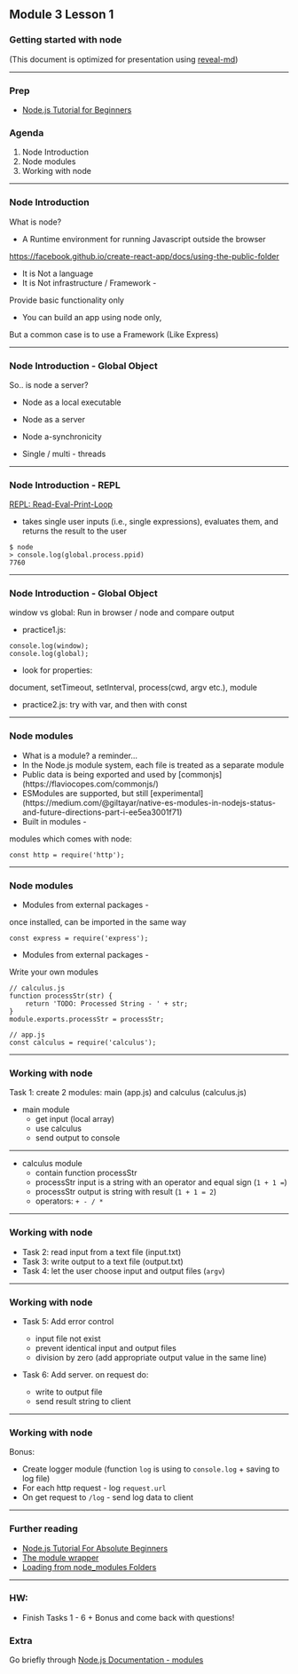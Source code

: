 ## Module 3 Lesson 1
### Getting started with node
(This document is optimized for presentation using [reveal-md](https://github.com/webpro/reveal-md))

---

### Prep
* [Node.js Tutorial for Beginners](https://www.youtube.com/watch?v=TlB_eWDSMt4)

### Agenda
1. Node Introduction
2. Node modules
3. Working with node

---
### Node Introduction
What is node?
* <!-- .element: class="fragment" --> A Runtime environment for running Javascript outside the browser
https://facebook.github.io/create-react-app/docs/using-the-public-folder
* <!-- .element: class="fragment" --> It is Not a language

* <!-- .element: class="fragment" --> It is Not infrastructure / Framework -
Provide basic functionality only

* <!-- .element: class="fragment" --> You can build an app using node only,
But a common case is to use a Framework (Like Express)

---

### Node Introduction - Global Object
So.. is node a server?

* Node as a local executable
<!-- .element: class="fragment" -->

* Node as a server
<!-- .element: class="fragment" -->

* Node a-synchronicity
<!-- .element: class="fragment" -->

* Single / multi - threads
<!-- .element: class="fragment" -->

---

### Node Introduction - REPL

[REPL: Read-Eval-Print-Loop](https://nodejs.org/api/repl.html)
*  takes single user inputs (i.e., single expressions), evaluates them, and returns the result to the user
```
$ node
> console.log(global.process.ppid)
7760
```

---
### Node Introduction - Global Object
window vs global:
Run in browser / node and compare output
* <!-- .element: class="fragment" --> practice1.js:
```
console.log(window);
console.log(global);
```
* <!-- .element: class="fragment" --> look for properties:
document, setTimeout, setInterval, process(cwd, argv etc.), module

* <!-- .element: class="fragment" --> practice2.js: try with var, and then with const

---
### Node modules
* <!-- .element: class="fragment" --> What is a module? a reminder...

* <!-- .element: class="fragment" --> In the Node.js module system, each file is treated as a separate module

* <!-- .element: class="fragment" --> Public data is being exported and used by [commonjs](https://flaviocopes.com/commonjs/)

* <!-- .element: class="fragment" --> ESModules are supported, but still [experimental](https://medium.com/@giltayar/native-es-modules-in-nodejs-status-and-future-directions-part-i-ee5ea3001f71)

* <!-- .element: class="fragment" --> Built in modules -
modules which comes with node:
<!-- .element: class="fragment" -->
```
const http = require('http');
```

---
### Node modules
* <!-- .element: class="fragment" --> Modules from external packages -
once installed, can be imported in the same way
```
const express = require('express');
```
* <!-- .element: class="fragment" --> Modules from external packages -
Write your own modules

```
// calculus.js
function processStr(str) {
    return 'TODO: Processed String - ' + str;
}
module.exports.processStr = processStr;

// app.js
const calculus = require('calculus');
```
<!-- .element: class="fragment" -->

---
### Working with node
Task 1: create 2 modules: main (app.js) and calculus (calculus.js)
* main module
    - get input (local array)
    - use calculus
    - send output to console
---

* calculus module
    - contain function processStr
    - processStr input is a string with an operator and equal sign (`1 + 1 =`)
    - processStr output is string with result (`1 + 1 = 2`)
    - operators:  `+ - / *`

---
### Working with node
* Task 2: read input from a text file (input.txt)
* Task 3: write output to a text file (output.txt)
* Task 4: let the user choose input and output files (`argv`)

---
### Working with node

* Task 5: Add error control
    - input file not exist
    - prevent identical input and output files
    - division by zero (add appropriate output value in the same line)

* Task 6: Add server. on request do:
    - write to output file
    - send result string to client

---
### Working with node
Bonus:
* Create logger module (function `log` is using  to `console.log` + saving to log file)
* For each http request - log `request.url`
* On get request to `/log` - send log data to client

---

### Further reading
* [Node.js Tutorial For Absolute Beginners](https://www.youtube.com/watch?v=U8XF6AFGqlc)
* [The module wrapper](https://nodejs.org/api/modules.html#modules_the_module_wrapper)
* [Loading from node_modules Folders](https://nodejs.org/api/modules.html#modules_loading_from_node_modules_folders)

---

### HW:
* Finish Tasks 1 - 6 + Bonus and come back with questions!

### Extra
 Go briefly through [Node.js Documentation - modules](https://nodejs.org/api/modules.html)
